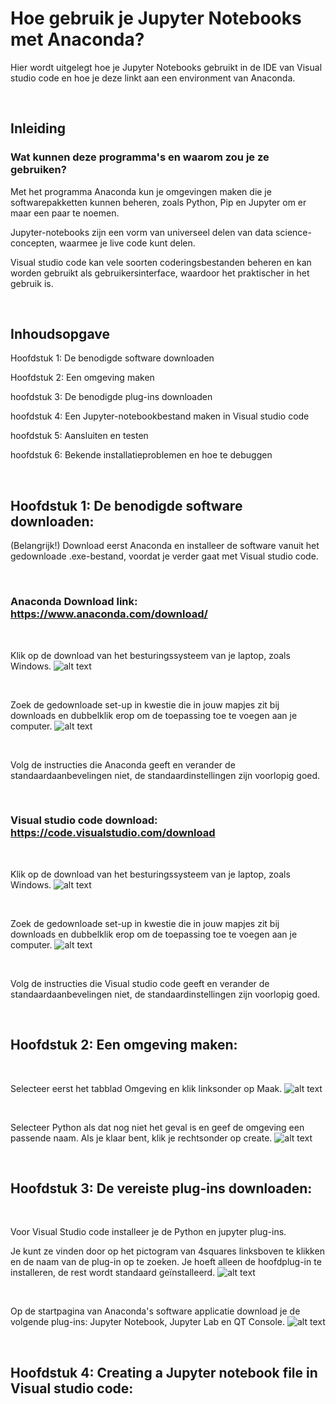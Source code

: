 # Hoe gebruik je Jupyter Notebooks met Anaconda?

Hier wordt uitgelegt hoe je Jupyter Notebooks gebruikt in de IDE van Visual studio code en hoe je deze linkt aan een environment van Anaconda.


&nbsp;


## Inleiding 

### Wat kunnen deze programma's en waarom zou je ze gebruiken?

Met het programma Anaconda kun je omgevingen maken die je softwarepakketten kunnen beheren, zoals Python, Pip en Jupyter om er maar een paar te noemen.

Jupyter-notebooks zijn een vorm van universeel delen van data science-concepten, waarmee je live code kunt delen.

Visual studio code kan vele soorten coderingsbestanden beheren en kan worden gebruikt als gebruikersinterface, waardoor het praktischer in het gebruik is.

&nbsp;

## Inhoudsopgave

Hoofdstuk 1: De benodigde software downloaden 

Hoofdstuk 2: Een omgeving maken 

hoofdstuk 3: De benodigde plug-ins downloaden 

hoofdstuk 4: Een Jupyter-notebookbestand maken in Visual studio code 

hoofdstuk 5: Aansluiten en testen 

hoofdstuk 6: Bekende installatieproblemen en hoe te debuggen 

&nbsp; 

## Hoofdstuk 1: De benodigde software downloaden:
(Belangrijk!) Download eerst Anaconda en installeer de software vanuit het gedownloade .exe-bestand, voordat je verder gaat met Visual studio code.

&nbsp;

### Anaconda Download link: https://www.anaconda.com/download/

&nbsp;

Klik op de download van het besturingssysteem van je laptop, zoals Windows.
![alt text](image.png)

&nbsp;

Zoek de gedownloade set-up in kwestie die in jouw mapjes zit bij downloads en dubbelklik erop om de toepassing toe te voegen aan je computer.
![alt text](image-1.png)

&nbsp;

Volg de instructies die Anaconda geeft en verander de standaardaanbevelingen niet, de standaardinstellingen zijn voorlopig goed.

&nbsp;

### Visual studio code download: https://code.visualstudio.com/download

&nbsp;

Klik op de download van het besturingssysteem van je laptop, zoals Windows.
![alt text](image-2.png)

&nbsp;

Zoek de gedownloade set-up in kwestie die in jouw mapjes zit bij downloads en dubbelklik erop om de toepassing toe te voegen aan je computer.
![alt text](image-3.png)

&nbsp;

Volg de instructies die Visual studio code geeft en verander de standaardaanbevelingen niet, de standaardinstellingen zijn voorlopig goed.

&nbsp;

## Hoofdstuk 2: Een omgeving maken:

&nbsp;

Selecteer eerst het tabblad Omgeving en klik linksonder op Maak.
![alt text](image-4.png)

&nbsp;

Selecteer Python als dat nog niet het geval is en geef de omgeving een passende naam. Als je klaar bent, klik je rechtsonder op create.
![alt text](image-5.png)

&nbsp;

## Hoofdstuk 3: De vereiste plug-ins downloaden:

&nbsp;

Voor Visual Studio code installeer je de Python en jupyter plug-ins.

Je kunt ze vinden door op het pictogram van 4squares linksboven te klikken en de naam van de plug-in op te zoeken. Je hoeft alleen de hoofdplug-in te installeren, de rest wordt standaard geïnstalleerd.
![alt text](image-6.png)

&nbsp;

Op de startpagina van Anaconda's software applicatie download je de volgende plug-ins: Jupyter Notebook, Jupyter Lab en QT Console.
![alt text](image-7.png)

&nbsp;

## Hoofdstuk 4: Creating a Jupyter notebook file in Visual studio code: